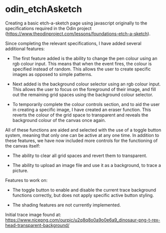 # odin_etchAsketch
Creating a basic etch-a-sketch page using javascript originally to the specifications required in the Odin project (https://www.theodinproject.com/lessons/foundations-etch-a-sketch).

Since completing the relevant specifications, I have added several additional features: 

  - The first feature added is the ability to change the pen colour using an rgb colour input. This means that when the event fires, the colour is specified instead of random. This allows the user to create specific images as opposed to simple patterns.
 
  - Next added is the background colour selector using an rgb colour input. This allows the user to focus on the foreground of their image, and fill out the remaining grid spaces using the background colour selector.

  - To temporarily complete the colour controls section, and to aid the user in creating a specific image, I have created an eraser function. This reverts the colour of the grid space to transparent and reveals the background colour of the canvas once again.

All of these functions are aided and selected with the use of a toggle button system, meaning that only one can be active at any one time. In addition to these features, we have now included more controls for the functioning of the canvas itself:

  - The ability to clear all grid spaces and revert them to transparent.

  - The ability to upload an image file and use it as a background, to trace a picture.

Features to work on:

  - The toggle button to enable and disable the current trace background functions correctly, but does not apply specific active button styling.

  - The shading features are not currently implemented.

Initial trace image found at:
https://www.nicepng.com/ourpic/u2q8q8o0a9o0e6a9_dinosaur-png-t-rex-head-transparent-background/